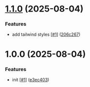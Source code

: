 # [1.1.0](https://github.com/d3p1/r3f-character-dance/compare/v1.0.0...v1.1.0) (2025-08-04)


### Features

* add tailwind styles [[#1](https://github.com/d3p1/r3f-character-dance/issues/1)] ([206c267](https://github.com/d3p1/r3f-character-dance/commit/206c267ace53889f4ea08b7ee6583ef3ba2a69fa))

# 1.0.0 (2025-08-04)


### Features

* init [[#1](https://github.com/d3p1/r3f-character-dance/issues/1)] ([e3ec403](https://github.com/d3p1/r3f-character-dance/commit/e3ec403c2379ab5ed7bd8011964fb993c02040c2))
